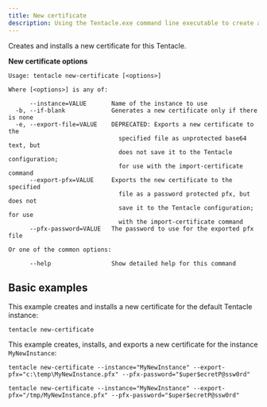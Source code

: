 ```yaml
---
title: New certificate
description: Using the Tentacle.exe command line executable to create and install a new certificate for this Tentacle.
---
```


Creates and installs a new certificate for this Tentacle.

**New certificate options**

```text
Usage: tentacle new-certificate [<options>]

Where [<options>] is any of:

      --instance=VALUE       Name of the instance to use
  -b, --if-blank             Generates a new certificate only if there is none
  -e, --export-file=VALUE    DEPRECATED: Exports a new certificate to the
                               specified file as unprotected base64 text, but
                               does not save it to the Tentacle configuration;
                               for use with the import-certificate command
      --export-pfx=VALUE     Exports the new certificate to the specified
                               file as a password protected pfx, but does not
                               save it to the Tentacle configuration; for use
                               with the import-certificate command
      --pfx-password=VALUE   The password to use for the exported pfx file

Or one of the common options:

      --help                 Show detailed help for this command
```

## Basic examples

This example creates and installs a new certificate for the default Tentacle instance:

```text
tentacle new-certificate
```

This example creates, installs, and exports a new certificate for the instance `MyNewInstance`:

```text Windows
tentacle new-certificate --instance="MyNewInstance" --export-pfx="c:\temp\MyNewInstance.pfx" --pfx-password="$uper$ecretP@ssw0rd"
```
```text Linux
tentacle new-certificate --instance="MyNewInstance" --export-pfx="/tmp/MyNewInstance.pfx" --pfx-password="$uper$ecretP@ssw0rd"
```
